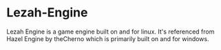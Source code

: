 # Lezah-Engine
Lezah Engine is a game engine built on and for linux. It's referenced from Hazel Engine by theCherno which is primarily built on and for windows.
